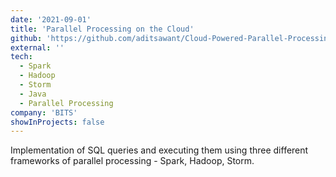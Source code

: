 ```yaml
---
date: '2021-09-01'
title: 'Parallel Processing on the Cloud'
github: 'https://github.com/aditsawant/Cloud-Powered-Parallel-Processing-of-SQL-Queries'
external: ''
tech:
  - Spark
  - Hadoop
  - Storm
  - Java
  - Parallel Processing
company: 'BITS'
showInProjects: false
---
```


Implementation of SQL queries and executing them using three different frameworks of parallel processing - Spark, Hadoop, Storm.
